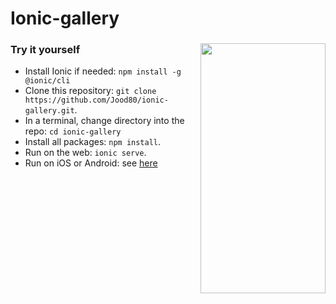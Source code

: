 # Ionic-gallery

<div>
<img src="https://user-images.githubusercontent.com/56412800/157973291-9040e7e5-c209-4af5-8403-84b7a8ff2def.gif" height=400 width=200 align="right" />

### Try it yourself 
- Install Ionic if needed: `npm install -g @ionic/cli`
- Clone this repository: `git clone https://github.com/Jood80/ionic-gallery.git`.
- In a terminal, change directory into the repo: `cd ionic-gallery`
- Install all packages: `npm install`.
- Run on the web: `ionic serve`.
- Run on iOS or Android: see [here](https://ionicframework.com/docs/developing/android)
</div>
